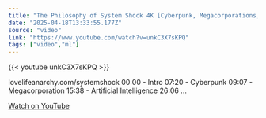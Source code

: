 ```yaml
---
title: "The Philosophy of System Shock 4K [Cyberpunk, Megacorporations, Artificial Intelligence]"
date: "2025-04-18T13:33:55.177Z"
source: "video"
link: "https://www.youtube.com/watch?v=unkC3X7sKPQ"
tags: ["video","ml"]
---
```


{{< youtube unkC3X7sKPQ >}}

lovelifeanarchy.com/systemshock 00:00 - Intro 07:20 - Cyberpunk 09:07 - Megacorporation 15:38 - Artificial Intelligence 26:06 ...

[Watch on YouTube](https://www.youtube.com/watch?v=unkC3X7sKPQ)
